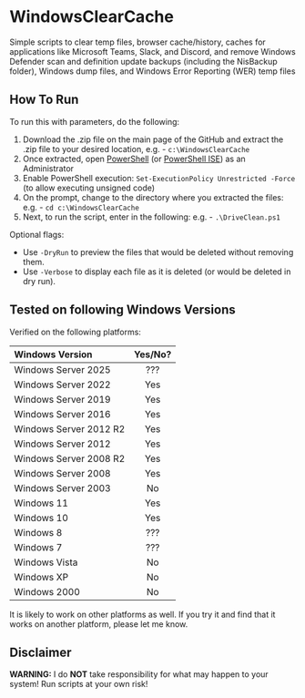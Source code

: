 # WindowsClearCache

Simple scripts to clear temp files, browser cache/history, caches for applications like Microsoft Teams, Slack, and Discord, and remove Windows Defender scan and definition update backups (including the NisBackup folder), Windows dump files, and Windows Error Reporting (WER) temp files

## How To Run

To run this with parameters, do the following:

1) Download the .zip file on the main page of the GitHub and extract the .zip file to your desired location, e.g. - `c:\WindowsClearCache`
2) Once extracted, open [PowerShell](https://docs.microsoft.com/en-us/powershell/scripting) (or [PowerShell ISE](https://docs.microsoft.com/en-us/powershell/scripting/windows-powershell/ise/introducing-the-windows-powershell-ise)) as an Administrator
3) Enable PowerShell execution: `Set-ExecutionPolicy Unrestricted -Force` (to allow executing unsigned code)
4) On the prompt, change to the directory where you extracted the files:
e.g. - `cd c:\WindowsClearCache`
5) Next, to run the script, enter in the following:
e.g. - `.\DriveClean.ps1`

Optional flags:

- Use `-DryRun` to preview the files that would be deleted without removing them.
- Use `-Verbose` to display each file as it is deleted (or would be deleted in dry run).

## Tested on following Windows Versions

Verified on the following platforms:

|Windows Version         |Yes/No?|
|:-----------------------|:-----:|
| Windows Server 2025    | ???   |
| Windows Server 2022    | Yes   |
| Windows Server 2019    | Yes   |
| Windows Server 2016    | Yes   |
| Windows Server 2012 R2 | Yes   |
| Windows Server 2012    | Yes   |
| Windows Server 2008 R2 | Yes   |
| Windows Server 2008    | Yes   |
| Windows Server 2003    | No    |
| Windows 11             | Yes   |
| Windows 10             | Yes   |
| Windows 8              | ???   |
| Windows 7              | ???   |
| Windows Vista          | No    |
| Windows XP             | No    |
| Windows 2000           | No    |

It is likely to work on other platforms as well. If you try it and find that it works on another platform, please let me know.

## Disclaimer

**WARNING:** I do **NOT** take responsibility for what may happen to your system! Run scripts at your own risk!
